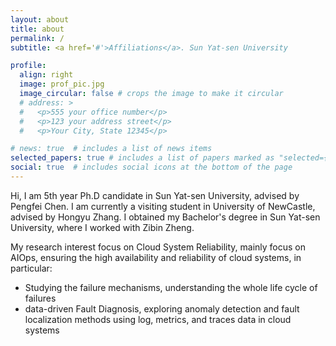 ```yaml
---
layout: about
title: about
permalink: /
subtitle: <a href='#'>Affiliations</a>. Sun Yat-sen University

profile:
  align: right
  image: prof_pic.jpg
  image_circular: false # crops the image to make it circular
  # address: >
  #   <p>555 your office number</p>
  #   <p>123 your address street</p>
  #   <p>Your City, State 12345</p>

# news: true  # includes a list of news items
selected_papers: true # includes a list of papers marked as "selected={true}"
social: true  # includes social icons at the bottom of the page
---
```

Hi, I am 5th year Ph.D candidate in Sun Yat-sen University, advised by Pengfei Chen. I am currently a visiting student in University of NewCastle, advised by Hongyu Zhang. I obtained my Bachelor's degree in Sun Yat-sen University, where I worked with Zibin Zheng. 

My research interest focus on Cloud System Reliability, mainly focus on AIOps, ensuring the high availability and reliability of cloud systems, in particular: 
- Studying the failure mechanisms, understanding the whole life cycle of failures
- data-driven Fault Diagnosis, exploring anomaly detection and fault localization methods using log, metrics, and traces data in cloud systems 